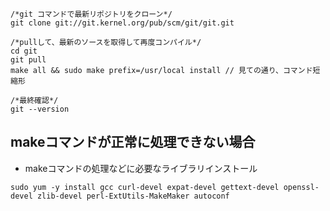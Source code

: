 ```
/*git コマンドで最新リポジトリをクローン*/
git clone git://git.kernel.org/pub/scm/git/git.git

/*pullして、最新のソースを取得して再度コンパイル*/
cd git
git pull
make all && sudo make prefix=/usr/local install // 見ての通り、コマンド短縮形

/*最終確認*/
git --version
```


## makeコマンドが正常に処理できない場合
- makeコマンドの処理などに必要なライブラリインストール
```
sudo yum -y install gcc curl-devel expat-devel gettext-devel openssl-devel zlib-devel perl-ExtUtils-MakeMaker autoconf
```
